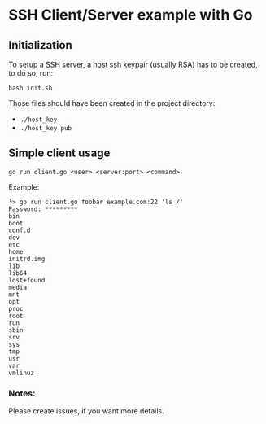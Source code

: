 # SSH Client/Server example with Go

## Initialization

To setup a SSH server, a host ssh keypair (usually RSA) has to be created, to do so, run:

```
bash init.sh
```

Those files should have been created in the project directory:

* `./host_key`
* `./host_key.pub`

## Simple client usage

```
go run client.go <user> <server:port> <command>
```

Example:

```
└> go run client.go foobar example.com:22 'ls /'
Password: *********
bin
boot
conf.d
dev
etc
home
initrd.img
lib
lib64
lost+found
media
mnt
opt
proc
root
run
sbin
srv
sys
tmp
usr
var
vmlinuz
```

### Notes:

Please create issues, if you want more details.

